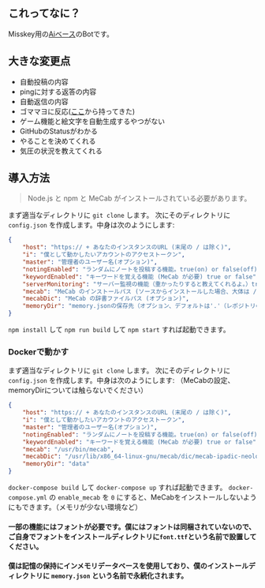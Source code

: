 ## これってなに？
Misskey用の[Aiベース](https://github.com/syuilo/ai)のBotです。

## 大きな変更点
- 自動投稿の内容
- pingに対する返答の内容
- 自動返信の内容
- ゴママヨに反応([ここ](https://github.com/ThinaticSystem/gomamayo.js)から持ってきた)
- ゲーム機能と絵文字を自動生成するやつがない
- GitHubのStatusがわかる
- やることを決めてくれる
- 気圧の状況を教えてくれる

## 導入方法
> Node.js と npm と MeCab がインストールされている必要があります。

まず適当なディレクトリに `git clone` します。
次にそのディレクトリに `config.json` を作成します。中身は次のようにします:
``` json
{
	"host": "https:// + あなたのインスタンスのURL (末尾の / は除く)",
	"i": "僕として動かしたいアカウントのアクセストークン",
	"master": "管理者のユーザー名(オプション)",
	"notingEnabled": "ランダムにノートを投稿する機能。true(on) or false(off)",
	"keywordEnabled": "キーワードを覚える機能 (MeCab が必要) true or false",
	"serverMonitoring": "サーバー監視の機能（重かったりすると教えてくれるよ。）true or false",
	"mecab": "MeCab のインストールパス (ソースからインストールした場合、大体は /usr/local/bin/mecab) true or false",
	"mecabDic": "MeCab の辞書ファイルパス (オプション)",
	"memoryDir": "memory.jsonの保存先（オプション、デフォルトは'.'（レポジトリのルートです））"
}
```
`npm install` して `npm run build` して `npm start` すれば起動できます。

### Dockerで動かす
まず適当なディレクトリに `git clone` します。
次にそのディレクトリに `config.json` を作成します。中身は次のようにします:
（MeCabの設定、memoryDirについては触らないでください）
``` json
{
	"host": "https:// + あなたのインスタンスのURL (末尾の / は除く)",
	"i": "僕として動かしたいアカウントのアクセストークン",
	"master": "管理者のユーザー名(オプション)",
	"notingEnabled": "ランダムにノートを投稿する機能。true(on) or false(off)",
	"keywordEnabled": "キーワードを覚える機能 (MeCab が必要) true or false",
	"mecab": "/usr/bin/mecab",
	"mecabDic": "/usr/lib/x86_64-linux-gnu/mecab/dic/mecab-ipadic-neologd/",
	"memoryDir": "data"
}
```
`docker-compose build` して `docker-compose up` すれば起動できます。
`docker-compose.yml` の `enable_mecab` を `0` にすると、MeCabをインストールしないようにもできます。（メモリが少ない環境など）

#### 一部の機能にはフォントが必要です。僕にはフォントは同梱されていないので、ご自身でフォントをインストールディレクトリに`font.ttf`という名前で設置してください。
#### 僕は記憶の保持にインメモリデータベースを使用しており、僕のインストールディレクトリに `memory.json` という名前で永続化されます。
